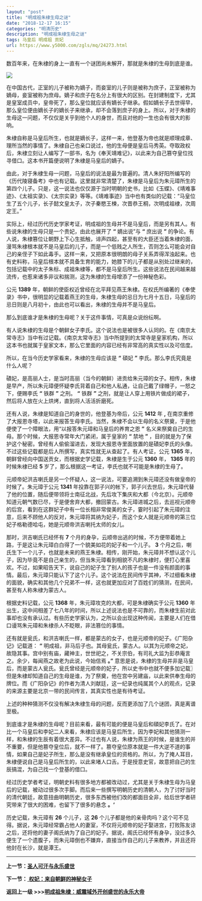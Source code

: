 ```yaml
---
layout: "post"
title: "明成祖朱棣生母之谜"
date: "2018-12-17 16:15"
categories: "明清历史"
description: "明成祖朱棣生母之谜"
tags: 马皇后 明成祖 贡妃
url: https://www.y5000.com/zgls/mq/24273.html
---
```






数百年来，在朱棣的身上一直有一个谜团尚未解开，那就是朱棣的生母到底是谁。

![](https://img.y5000.com/uploads/allimg/170725/12-1FH513033b06.jpg)

在中国古代，正室的儿子被称为嫡子，而妾室的儿子则是被称为庶子，正室被称为嫡母，妾室被称为庶母。嫡子和庶子在名分上有很大的区别。在封建制度下，尤其是皇室成员中，皇帝死了，那么皇位就应该有嫡长子继承。假如嫡长子去世得早，那么皇位便由嫡长子的嫡长子来继承，却不会落到庶子的身上。所以，对于朱棣的生母这一问题，不仅仅是关乎到他个人的身世，而且对他的一生也会有很大的影响。

朱棣自称是马皇后所生，也就是嫡长子，这样一来，他登基为帝也就是顺理成章、理所当然的事情了。朱棣自己也亲口说过，他的生母便是皇后马秀英。夺取政权后，朱棣立刻让人编写了一部书，名为《奉天靖难记》，以此来为自己篡夺皇位找寻借口。这本书开篇便说明了朱棣是马皇后的嫡子。

由此，对于朱棣生母一问题，马皇后的说法是最为普遍的。清人朱好阳所编写的《历代陵寝备考》中也有记载。这里就非常清楚了，朱棣是马皇后为朱元璋所生的第四个儿子。只是，这一说法也仅仅源于当时明朝的史书，比如《玉蝶》、《靖难事迹》、《太祖实录》、《太宗实录》等等。《靖难事迹》当中也有类似的记载：“马皇位生了五个儿子，长子懿文皇太子，次子秦愍王楝，次晋恭王桐，次明成祖棣，次周定王。”

实际上，经过历代历史学家考证，明成祖的生母并不是马皇后，而是另有其人。有些说朱棣的生母只是一个贵妃，由此也展开了 **“** 嫡出说”与 **“** 庶出说
**”**
的争论。有人说，朱棣篡位让朝野上下心生抵触，诽声四起，甚至有的大臣还当着朱棣的面，漫骂朱棣根本就不是马皇后的儿子，而是一个低贱之人所生，否则怎么可能会对自己的亲侄子下如此毒手。这样一来，又把原本很明朗的母子关系弄得浑浊起来。也有史料称，马皇后根本就不具备生育的能力，她膝下的儿子都是从别处过继来的，包括记载中的太子朱标、成祖朱棣等，都不是马皇后所生。这些说法在民间越来越流传，也惹来诸多非议和揣测，这为朱棣的生母增添了一份神秘色彩。

公元 **1389**
年，朝鲜的使臣权近曾经在北平拜见燕王朱棣。在权氏所编著的《奉使录》书中，很明显的记载着燕王的生母，朱棣生母的忌日为七月十五日，马皇后的忌日则是八月初十，由此也可以看出，朱棣的生母并不是马皇后。

那么到底谁才是朱棣的生母呢？关于这件事情，可真是众说纷纭啊。

有人说朱棣的生母是个朝鲜女子李氏。这个说法也是被很多人认同的。在《南京太常寺志》当中有过记载。《南京太常寺志》当中所提到的太常寺是皇家机构，所以这本书也就属于皇家文本，那么它里面的内容已经有非常高的真实性以及可信度。

所以，在当今历史学家看来，朱棣的生母应该是 **“** 碩妃 **”** 李氏。那么李氏究竟是什么人呢？

磧妃，是高丽人士，是当时高丽（当今的朝鲜）进贡给朱元璋的女子。相传，朱棣是早产，所以朱元璋便怀疑李氏背着自己和他人私通，让自己戴了绿帽子，一怒之下，便赐李氏
**“** 铁群 **”** 之刑。 **“** 铁群 **”** 之刑，就是让人穿上用铁片做成的裙子，然后将人放在火上烘烤，直到将人活活折磨死。

还有人说，朱棣是知道自己的身世的，他登基为帝后，公元 **1412** 年 **,**
在南京重修了大报恩寺塔，以此来报答生母李氏。当然，朱棣不会以生母的名义祭奠，于是他便使了一个障眼法，用“以报答朱元璋和马皇后的养育之恩 **”**
名义来祭奠自己的生母。那个时候，大报恩寺常年大门紧闭，属于皇家的 **“** 禁地 **”**
，目的就是为了保护这个秘密。曾经有人偷偷溜进去，发现大报恩寺里面放置的是磧妃李氏的头像。不过这些记载都是后人所撰写，真实性就无从查起了。有人考证，公元
**1365** 年，朝鲜曾经向中国送贡女，而根据史学记载，朱棣是生于公元 **1360** 年， **1365** 年的时候朱棣已经 **5**
岁了，那么根据这一考证，李氏也就不可能是朱棣的生母了。

元顺帝妃洪吉喇氏是另一个怀疑人，这一说法，可要追溯到朱元璋还没有做皇帝的时候了。朱元璋于公元 **1341**
年投靠在郭子兴的帐下，郭子兴去世后，朱元璋代替了他的位置，随后便带领将士南征北战，先后攻下集庆和大都（今北京）。元顺帝知道元朝气数巳尽，于是便舍弃大都，撤回蒙古。朱元璋进城之后，去巡视元顺帝的后宫，看到在这群妃子中有一位长相非常俊美的女子，霎时引起了朱元璋的注意，后来不顾他人的反对，朱元璋将其纳为妃子，而这个女人就是元顺帝的第三位妃子格勒德哈屯，她是元顺帝洪吉喇托太师的女儿。

那时，洪吉喇氏已经怀有 **7** 个月的身孕，云顺帝出逃的时候，不方便带着她上路，于是这让朱元璋白白得了一个貌美如花的妃子和一个儿子。 **3**
个月之后，喇氏生下一个儿子，也就是未来的燕王朱棣。相传，刚开始，朱元璋并不想认这个儿子，因为毕竟不是自己亲生的，但当朱元璋看到相貌不凡的朱棣时，便打心里喜欢。不过，如果昭告天下，说自己的妃子生了别人的孩子也是一件没有颜面的事情。最后，朱元璋只能认下了这个儿子。这个说法在民间传乎其神，不过细看朱棣的面貌，确实和其他几个兄弟不一样，这也就更加应对了百姓们的猜测，在民间，甚至有人称朱棣为蒙古人。

根据史料记载，公元 **1368** 年，朱元璋攻克的大都，可是朱棣确实于公元 **1360**
年出生，这中间相差了七八年的时间，所以上述说法也是不可靠的，而朱棣生前对此事却也没有承认过。有些历史学家认为，之所以会出现这种传闻，主要是人们在借口谩骂朱元璋和朱棣杀人不眨眼，非法篡位的事情。

还有就是瓮氏，和洪吉喇氏一样，都是蒙古的女子，也是元顺帝的妃子。《广阳杂记》记载道： **“**
明成祖，非马后子也。其母瓮氏，蒙古人。以其为元顺帝之妃，故隐其事。宫中别有庙，藏神主，世世祀之，不关宗伯，有司礼大监为彭恭庵言之。余少，每闻燕之故老为此说，今始信焉
**。”**
意思是说，朱棣的生母并非是马皇后，而是蒙古人瓮氏。瓮氏曾经是元顺帝的妃子，所以史书中也就不便多加记载〗但是朱棣却知道自己的生母是谁，为了祭奠，他在宫中另建庙，以此来供奉生母的牌位。而《广阳杂记》的作者为清人刘献廷，这一纪录也纯属其个人的观点，记录的来源主要是北京一带的民间传言，其真实性也是有待考证。

上述的种种猜测不仅没有解决朱棣生母的问题，反而更添加了几个谜团，真是离谱至极。

到底谁才是朱棣的生母呢？目前来看，最有可能的便是马皇后和碩妃李氏了。在对比一个马皇后和李妃二人来看，朱棣应该是马皇后所生，因为李妃和其他猜测一样，和朱棣的生辰有着很大差异。不过也有人说，朱棣为燕王的时候，是谁生的并不重要，但是他篡夺皇位后，就不一样了。篡夺皇位原本就是一件大逆不道的事情，如果自己是妃子所生，那么是没有继承皇位的资格的。所以，为了掩人耳目，朱棣便说自己是马皇后所生的，以此来堵人口舌。于是授意史官，故意把自己的生辰搞混，为自己找一个登基的借口。

经过历史学者考证，明朝史料有很多地方都被改动过，尤其是关于朱棣生母为马皇后的记载，被动过很多次手脚。而后来一些撰写明朝历史的清朝人，为了讨好当时的清代朝廷，故意扭曲明朝历史，很多东西被他们改的都面目全非，给后世学者研究带来了很大的困难，也留下了很多的悬念
**。‘**

历史记载，朱元璋有 **26** 个儿子，这 **26**
个儿子都是他的亲骨肉吗？这个可不见得。据说，朱元璋经常霸占他人的妻室，不仅将元顺帝的妃子娶进宫，打败陈友谅之后，还将他的妻子阁氏纳为了自己的妃子。据说，阁氏已经怀有身孕，没过多久便生了一个遗腹子，而朱元璋倒也不嫌弃，直接当作自己的儿子来教养，并且还将他封在长沙，就是潭王。

* * *

**上一节：[圣人可汗与永乐盛世](https://www.y5000.com/zgls/mq/24272.html)**

**下一节：**[ **权妃：来自朝鲜的神秘女子**](https://www.y5000.com/zgls/mq/24276.html)

**返回上一级 >>>[明成祖朱棣：威震域外开创盛世的永乐大帝](https://www.y5000.com/zgls/mq/24274.html)**

